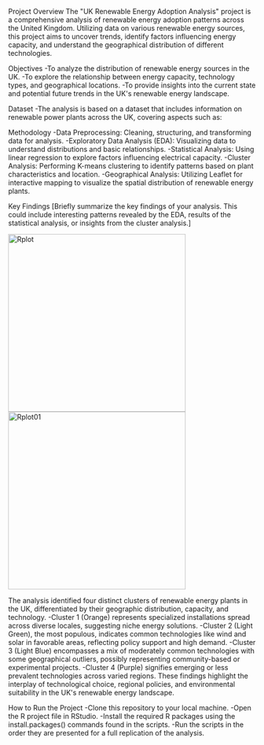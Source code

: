 Project Overview
The "UK Renewable Energy Adoption Analysis" project is a comprehensive analysis of renewable energy adoption patterns across the United Kingdom. Utilizing data on various renewable energy sources, this project aims to uncover trends, identify factors influencing energy capacity, and understand the geographical distribution of different technologies.

Objectives
-To analyze the distribution of renewable energy sources in the UK.
-To explore the relationship between energy capacity, technology types, and geographical locations.
-To provide insights into the current state and potential future trends in the UK's renewable energy landscape.

Dataset
-The analysis is based on a dataset that includes information on renewable power plants across the UK, covering aspects such as:

Methodology
-Data Preprocessing: Cleaning, structuring, and transforming data for analysis.
-Exploratory Data Analysis (EDA): Visualizing data to understand distributions and basic relationships.
-Statistical Analysis: Using linear regression to explore factors influencing electrical capacity.
-Cluster Analysis: Performing K-means clustering to identify patterns based on plant characteristics and location.
-Geographical Analysis: Utilizing Leaflet for interactive mapping to visualize the spatial distribution of renewable energy plants.

Key Findings
[Briefly summarize the key findings of your analysis. This could include interesting patterns revealed by the EDA, results of the statistical analysis, or insights from the cluster analysis.]

<img width="361" alt="Rplot" src="https://github.com/Chamith-Kotage/UK-Renewable-Energy-Adoption-Analysis/assets/93552766/4b3fff4d-f27c-4e10-a0ce-9d0796978ed3">
<img width="361" alt="Rplot01" src="https://github.com/Chamith-Kotage/UK-Renewable-Energy-Adoption-Analysis/assets/93552766/69b022e5-a0b2-48de-a74a-043121a7854f">


The analysis identified four distinct clusters of renewable energy plants in the UK, differentiated by their geographic distribution, capacity, and technology. 
-Cluster 1 (Orange) represents specialized installations spread across diverse locales, suggesting niche energy solutions. 
-Cluster 2 (Light Green), the most populous, indicates common technologies like wind and solar in favorable areas, reflecting policy support and high demand. 
-Cluster 3 (Light Blue) encompasses a mix of moderately common technologies with some geographical outliers, possibly representing community-based or experimental projects. 
-Cluster 4 (Purple) signifies emerging or less prevalent technologies across varied regions. 
These findings highlight the interplay of technological choice, regional policies, and environmental suitability in the UK's renewable energy landscape.


How to Run the Project
-Clone this repository to your local machine.
-Open the R project file in RStudio.
-Install the required R packages using the install.packages() commands found in the scripts.
-Run the scripts in the order they are presented for a full replication of the analysis.
